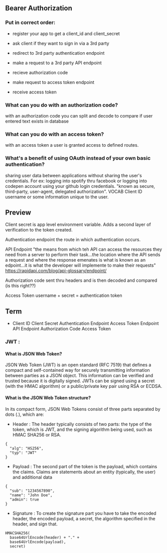 ## Bearer Authorization

### Put in correct order:

- register your app to get a client_id and client_secret

- ask client if they want to sign in via a 3rd party

- redirect to 3rd party authentication endpoint

- make a request to a 3rd party API endpoint

- recieve authorization code

- make request to access token endpoint

- receive access token

### What can you do with an authorization code?

with an authorization code you can split and decode to compare if user entered text exists in database

### What can you do with an access token?

with an access token a user is granted access to defined routes.

### What's a benefit of using OAuth instead of your own basic authentication? 

sharing user data between applications without sharing the user's credentials. For ex: logging into spotify thru facebook or logging into codepen account using your github login credentials. "known as secure, third-party, user-agent, delegated authorization".
VOCAB Client ID username or some information unique to the user.

## Preview

Client secret is app level environment variable. Adds a second layer of verification to the token created.

Authentication endpoint the route in which authentication occurs.

API Endpoint "the means from which teh API can access the resources they need from a server to perform their task...the location where the API sends a request and where the response emenates is what is known as an edpoint...it is what the developer will implemente to make their requests" https://rapidapi.com/blog/api-glossary/endpoint/

Authorization code sent thru headers and is then decoded and compared (is this right??)

Access Token username + secret = authentication token

## Term

+ Client ID
Client Secret
Authentication Endpoint
Access Token Endpoint
API Endpoint
Authorization Code
Access Token

### JWT :

#### What is JSON Web Token?

JSON Web Token (JWT) is an open standard (RFC 7519) that defines a compact and self-contained way for securely transmitting information between parties as a JSON object. This information can be verified and trusted because it is digitally signed. JWTs can be signed using a secret (with the HMAC algorithm) or a public/private key pair using RSA or ECDSA.

#### What is the JSON Web Token structure?

In its compact form, JSON Web Tokens consist of three parts separated by dots (.), which are:

- Header : The header typically consists of two parts: the type of the token, which is JWT, and the signing algorithm being used, such as HMAC SHA256 or RSA.

```
{
  "alg": "HS256",
  "typ": "JWT"
}
```

- Payload : The second part of the token is the payload, which contains the claims. Claims are statements about an entity (typically, the user) and additional data

```
{
  "sub": "1234567890",
  "name": "John Doe",
  "admin": true
}
```

- Signature : To create the signature part you have to take the encoded header, the encoded payload, a secret, the algorithm specified in the header, and sign that.

```
HMACSHA256(
  base64UrlEncode(header) + "." +
  base64UrlEncode(payload),
  secret)
  ```
  


